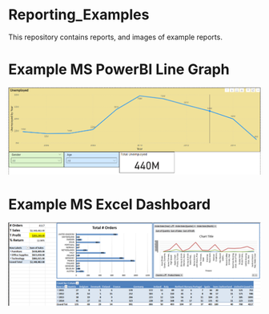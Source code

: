 # Reporting_Examples
This repository contains reports, and images of example reports.

# Example MS PowerBI Line Graph
![Line Graph](https://github.com/makalkas/Reporting_Examples/blob/main/Images/SimpleLineGraph.png)

# Example MS Excel Dashboard
![Excel Dashboard](https://github.com/makalkas/Reporting_Examples/blob/main/Images/Excel%20Dashboard.png)
